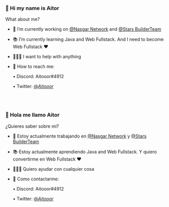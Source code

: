 ### 👋 Hi my name is Aitor

<!--
**Aitooor/Aitooor** is a ✨ _special_ ✨ repository because its `README.md` (this file) appears on your GitHub profile.
-->
What about me?

- 💼 I’m currently working on <a href="https://github.com/Nasgar-Network">@Nasgar Network</a> and <a href="https://twitter.com/StarsBT_">@Stars BuilderTeam</a>

- 📚 I’m currently learning Java and Web Fullstack. And I need to become Web Fullstack ❤️

- 🙋🏽‍♂️ I want to help with anything

- 📩 How to reach me:

   • Discord: Aitooor#4912

   • Twitter: <a href="https://twitter.com/_Aitooor_">@_Aitooor_</a>
<br>
<br>

### 👋 Hola me llamo Aitor

<!--
**Aitooor/Aitooor** is a ✨ _special_ ✨ repository because its `README.md` (this file) appears on your GitHub profile.
-->
¿Quieres saber sobre mi?

- 💼 Estoy actualmente trabajando en <a href="https://github.com/Nasgar-Network">@Nasgar Network</a> y <a href="https://twitter.com/StarsBT_">@Stars BuilderTeam</a>

- 📚 Estoy actualmente aprendiendo Java and Web Fullstack. Y quiero convertirme en Web Fullstack ❤️

- 🙋🏽‍♂️ Quiero ayudar con cualquier cosa

- 📩 Como contactarme:

   • Discord: Aitooor#4912

   • Twitter: <a href="https://twitter.com/_Aitooor_">@_Aitooor_</a>
